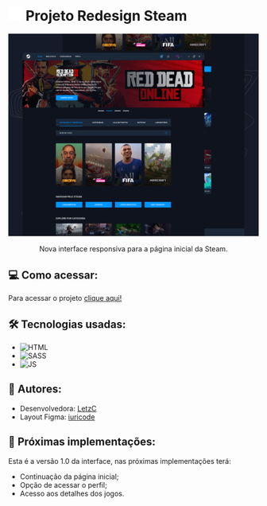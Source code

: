 #  <img src="./icons/icon_steam.svg" style="width: 28px;"> Projeto Redesign Steam
<img src="./imgs/CoverMain.jpg" style="height: 75%">
<p align="center">Nova interface responsiva para a página inicial da Steam.</p>

## :computer: Como acessar:

Para acessar o projeto <a href="https://redesign-steam-letzc.vercel.app" target="_blank">clique aqui!</a>


## 🛠️ Tecnologias usadas:
- ![HTML](https://img.shields.io/badge/HTML5-E34F26?style=for-the-badge&logo=html5&logoColor=white)
- ![SASS](https://img.shields.io/badge/SASS-hotpink.svg?style=for-the-badge&logo=SASS&logoColor=white)
- ![JS](https://img.shields.io/badge/JavaScript-F7DF1E?style=for-the-badge&logo=javascript&logoColor=black)

## :bookmark: Autores:
- Desenvolvedora: [LetzC](https://github.com/LetzC)
- Layout Figma: [iuricode](https://github.com/iuricode)

## :memo: Próximas implementações:
Esta é a versão 1.0 da interface, nas próximas implementações terá:
- Continuação da página inicial;
- Opção de acessar o perfil;
- Acesso aos detalhes dos jogos.
